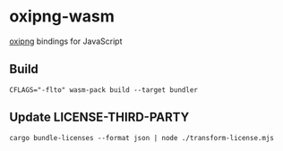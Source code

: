 # oxipng-wasm

[oxipng](https://github.com/shssoichiro/oxipng) bindings for JavaScript

## Build

```
CFLAGS="-flto" wasm-pack build --target bundler
```

## Update LICENSE-THIRD-PARTY

```
cargo bundle-licenses --format json | node ./transform-license.mjs
```

